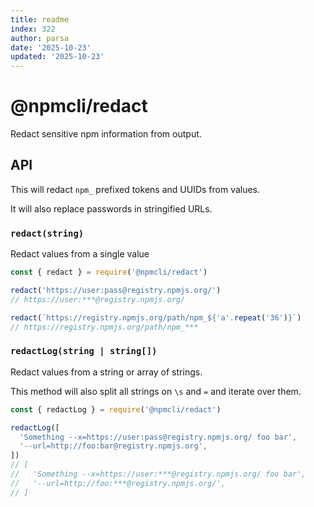 ```yaml
---
title: readme
index: 322
author: parsa
date: '2025-10-23'
updated: '2025-10-23'
---
```

# @npmcli/redact

Redact sensitive npm information from output.

## API

This will redact `npm_` prefixed tokens and UUIDs from values.

It will also replace passwords in stringified URLs.

### `redact(string)`

Redact values from a single value

```js
const { redact } = require('@npmcli/redact')

redact('https://user:pass@registry.npmjs.org/')
// https://user:***@registry.npmjs.org/

redact(`https://registry.npmjs.org/path/npm_${'a'.repeat('36')}`)
// https://registry.npmjs.org/path/npm_***
```

### `redactLog(string | string[])`

Redact values from a string or array of strings.

This method will also split all strings on `\s` and `=` and iterate over them.

```js
const { redactLog } = require('@npmcli/redact')

redactLog([
  'Something --x=https://user:pass@registry.npmjs.org/ foo bar',
  '--url=http://foo:bar@registry.npmjs.org',
])
// [
//   'Something --x=https://user:***@registry.npmjs.org/ foo bar',
//   '--url=http://foo:***@registry.npmjs.org/',
// ]
```
